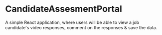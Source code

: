 # CandidateAssesmentPortal
 A simple React application, where users will be able to view a job candidate's video responses, comment on the responses &amp; save the data.
